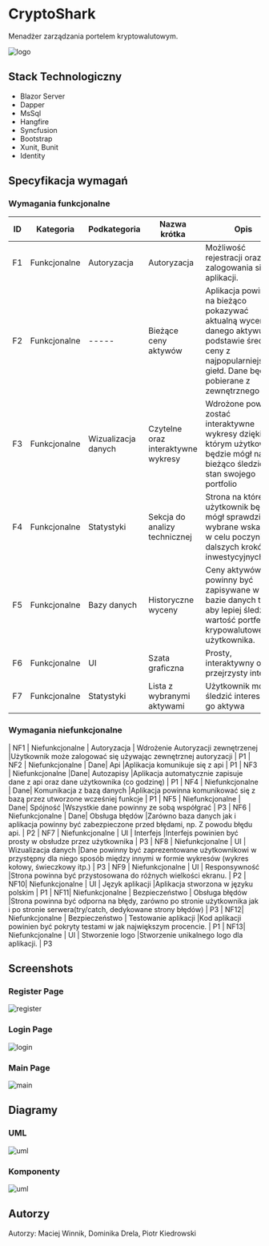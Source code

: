 # CryptoShark
Menadżer zarządzania portelem kryptowalutowym.

![logo](CryptoShark.BlazorServer/wwwroot/images/logo.png)


## Stack Technologiczny
* Blazor Server
* Dapper
* MsSql
* Hangfire
* Syncfusion
* Bootstrap
* Xunit, Bunit
* Identity



## Specyfikacja wymagań

### Wymagania funkcjonalne

| ID | Kategoria | Podkategoria | Nazwa krótka | Opis | Priorytet
| ------------- | ------------- |------|------|---------|--------|
| F1  | Funkcjonalne  | Autoryzacja  | Autoryzacja | Możliwość rejestracji oraz zalogowania się do aplikacji. | P1
| F2  | Funkcjonalne  |-----| Bieżące ceny aktywów | Aplikacja powinna na bieżąco pokazywać aktualną wycenę danego aktywu na podstawie średniej ceny z najpopularniejszych giełd. Dane będą pobierane z zewnętrznego API.   | P1
| F3 | Funkcjonalne  |Wizualizacja danych | Czytelne oraz interaktywne  wykresy  | Wdrożone powinny zostać interaktywne wykresy dzięki którym użytkownik będzie mógł na bieżąco śledzić stan swojego portfolio   | P1
| F4  | Funkcjonalne  |Statystyki| Sekcja do analizy technicznej   | Strona na której użytkownik będzie mógł sprawdzić wybrane wskaźniki w celu poczynienia dalszych kroków inwestycyjnych.  | P2
| F5  | Funkcjonalne  |Bazy danych | Historyczne wyceny  |Ceny aktywów powinny być zapisywane w bazie danych tak aby lepiej śledzić wartość portfela krypowalutowego użytkownika. | P1
| F6 | Funkcjonalne | UI | Szata graficzna  | Prosty, interaktywny oraz przejrzysty interfejs  | P1
| F7 | Funkcjonalne | Statystyki | Lista z wybranymi aktywami  |Użytkownik może śledzić interesujące go aktywa | P1

### Wymagania niefunkcjonalne

| NF1 | Niefunkcjonalne | Autoryzacja | Wdrożenie  Autoryzacji zewnętrzenej  |Użytkownik może zalogować się używając zewnętrznej autoryzacji | P1
| NF2 | Niefunkcjonalne | Dane| Api |Aplikacja komunikuje się z api | P1
| NF3 | Niefunkcjonalne |Dane| Autozapisy  |Aplikacja automatycznie zapisuje dane z api oraz dane użytkownika (co godzinę) | P1
| NF4 | Niefunkcjonalne | Dane| Komunikacja z bazą danych  |Aplikacja powinna komunikować się z bazą przez utworzone wcześniej funkcje | P1
| NF5 | Niefunkcjonalne | Dane| Spójność  |Wszystkie dane powinny ze sobą współgrać | P3
| NF6 | Niefunkcjonalne | Dane| Obsługa błędów  |Zarówno baza danych jak i aplikacja powinny być zabezpieczone przed błędami, np. Z powodu błędu api. | P2
| NF7 | Niefunkcjonalne | UI | Interfejs  |Interfejs powinien być prosty w obsłudze przez użytkownika | P3
| NF8 | Niefunkcjonalne | UI | Wizualizacja danych  |Dane powinny być zaprezentowane użytkownikowi w przystępny dla niego sposób między innymi w formie wykresów (wykres kołowy, świeczkowy itp.) | P3
| NF9 | Niefunkcjonalne | UI | Responsywność  |Strona powinna być przystosowana do różnych wielkości ekranu. | P2
| NF10| Niefunkcjonalne | UI | Język aplikacji  |Aplikacja stworzona w języku polskim | P1
| NF11| Niefunkcjonalne | Bezpieczeństwo  | Obsługa błędów  |Strona powinna być odporna na błędy, zarówno po stronie użytkownika jak i po stronie serwera(try/catch, dedykowane strony błędów) | P3
| NF12| Niefunkcjonalne | Bezpieczeństwo  | Testowanie aplikacji  |Kod aplikacji powinien być pokryty testami w jak największym procencie. | P1
| NF13| Niefunkcjonalne | UI | Stworzenie logo  |Stworzenie unikalnego logo dla aplikacji. | P3

## Screenshots
### Register Page
![register](CryptoShark.BlazorServer/wwwroot/images/register.png)
### Login Page
![login](CryptoShark.BlazorServer/wwwroot/images/login.png)

### Main Page
![main](CryptoShark.BlazorServer/wwwroot/images/main.png)
## Diagramy

### UML

![uml](CryptoShark.BlazorServer/wwwroot/images/diagram.png)

### Komponenty

![uml](CryptoShark.BlazorServer/wwwroot/images/komponenty.png)


## Autorzy

Autorzy: Maciej Winnik, Dominika Drela, Piotr Kiedrowski